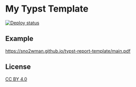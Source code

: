 # My Typst Template

[![Deploy status](https://github.com/SnO2WMaN/typst-report-template/actions/workflows/deploy.yml/badge.svg)](https://github.com/SnO2WMaN/typst-report-template/actions/workflows/deploy.yml)

## Example

https://sno2wman.github.io/typst-report-template/main.pdf

## License

[CC BY 4.0](./LICENSE)
